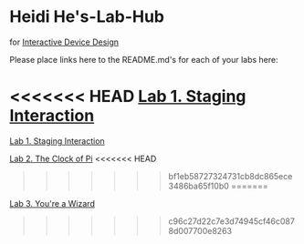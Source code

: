 # Heidi He's-Lab-Hub
for [Interactive Device Design](https://github.com/FAR-Lab/Developing-and-Designing-Interactive-Devices/)

Please place links here to the README.md's for each of your labs here:

<<<<<<< HEAD
[Lab 1. Staging Interaction](https://github.com/HeidiHe/Interactive-Lab-Hub/blob/Spring2021/Lab%201/README.md)
=======
[Lab 1. Staging Interaction](Lab%201/)

[Lab 2. The Clock of Pi](Lab%202/)
<<<<<<< HEAD
>>>>>>> bf1eb58727324731cb8dc865ece3486ba65f10b0
=======

[Lab 3. You're a Wizard](Lab%203/)
>>>>>>> c96c27d22c7e3d74945cf46c0878d007700e8263
